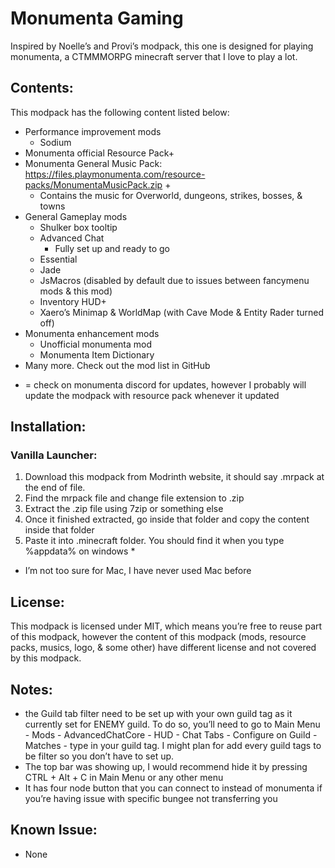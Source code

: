 # Monumenta Gaming

Inspired by Noelle’s and Provi’s modpack, this one is designed for playing monumenta, a CTMMMORPG minecraft server that I love to play a lot. 

## Contents:

This modpack has the following content listed below:

- Performance improvement mods
    - Sodium
- Monumenta official Resource Pack+
- Monumenta General Music Pack: https://files.playmonumenta.com/resource-packs/MonumentaMusicPack.zip +
    - Contains the music for Overworld, dungeons, strikes, bosses, & towns
- General Gameplay mods
    - Shulker box tooltip
    - Advanced Chat
        - Fully set up and ready to go
    - Essential
    - Jade
    - JsMacros (disabled by default due to issues between fancymenu mods & this mod)
    - Inventory HUD+
    - Xaero’s Minimap & WorldMap (with Cave Mode & Entity Rader turned off)
- Monumenta enhancement mods
    - Unofficial monumenta mod
    - Monumenta Item Dictionary
- Many more. Check out the mod list in GitHub
 + = check on monumenta discord for updates, however I probably will update the modpack with resource pack whenever it updated

## Installation:

### Vanilla Launcher:

1. Download this modpack from Modrinth website, it should say .mrpack at the end of file.
2. Find the mrpack file and change file extension to .zip
3. Extract the .zip file using 7zip or something else
4. Once it finished extracted, go inside that folder and copy the content inside that folder
5. Paste it into .minecraft folder. You should find it when you type %appdata% on windows *
* I’m not too sure for Mac, I have never used Mac before

## License:

This modpack is licensed under MIT, which means you’re free to reuse part of this modpack, however the content of this modpack (mods, resource packs, musics, logo, & some other) have different license and not covered by this modpack.

## Notes:

- the Guild tab filter need to be set up with your own guild tag as it currently set for ENEMY guild. To do so, you’ll need to go to Main Menu - Mods - AdvancedChatCore - HUD - Chat Tabs - Configure on Guild - Matches - type in your guild tag. I might plan for add every guild tags to be filter so you don’t have to set up.
- The top bar was showing up, I would recommend hide it by pressing CTRL + Alt + C in Main Menu or any other menu
- It has four node button that you can connect to instead of monumenta if you’re having issue with specific bungee not transferring you

## Known Issue:

- None

